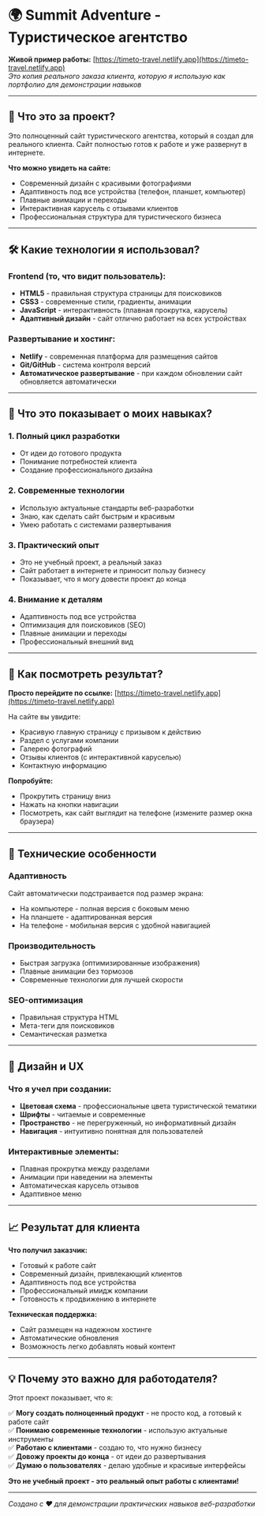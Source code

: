 # 🌍 Summit Adventure - Туристическое агентство

**Живой пример работы:** [https://timeto-travel.netlify.app](https://timeto-travel.netlify.app)  
*Это копия реального заказа клиента, которую я использую как портфолио для демонстрации навыков*

---

## 🎯 Что это за проект?

Это полноценный сайт туристического агентства, который я создал для реального клиента. Сайт полностью готов к работе и уже развернут в интернете.

**Что можно увидеть на сайте:**
- Современный дизайн с красивыми фотографиями
- Адаптивность под все устройства (телефон, планшет, компьютер)
- Плавные анимации и переходы
- Интерактивная карусель с отзывами клиентов
- Профессиональная структура для туристического бизнеса

---

## 🛠 Какие технологии я использовал?

### **Frontend (то, что видит пользователь):**
- **HTML5** - правильная структура страницы для поисковиков
- **CSS3** - современные стили, градиенты, анимации
- **JavaScript** - интерактивность (плавная прокрутка, карусель)
- **Адаптивный дизайн** - сайт отлично работает на всех устройствах

### **Развертывание и хостинг:**
- **Netlify** - современная платформа для размещения сайтов
- **Git/GitHub** - система контроля версий
- **Автоматическое развертывание** - при каждом обновлении сайт обновляется автоматически

---

## 💼 Что это показывает о моих навыках?

### **1. Полный цикл разработки**
- От идеи до готового продукта
- Понимание потребностей клиента
- Создание профессионального дизайна

### **2. Современные технологии**
- Использую актуальные стандарты веб-разработки
- Знаю, как сделать сайт быстрым и красивым
- Умею работать с системами развертывания

### **3. Практический опыт**
- Это не учебный проект, а реальный заказ
- Сайт работает в интернете и приносит пользу бизнесу
- Показывает, что я могу довести проект до конца

### **4. Внимание к деталям**
- Адаптивность под все устройства
- Оптимизация для поисковиков (SEO)
- Плавные анимации и переходы
- Профессиональный внешний вид

---

## 🚀 Как посмотреть результат?

**Просто перейдите по ссылке:** [https://timeto-travel.netlify.app](https://timeto-travel.netlify.app)

На сайте вы увидите:
- Красивую главную страницу с призывом к действию
- Раздел с услугами компании
- Галерею фотографий
- Отзывы клиентов (с интерактивной каруселью)
- Контактную информацию

**Попробуйте:**
- Прокрутить страницу вниз
- Нажать на кнопки навигации
- Посмотреть, как сайт выглядит на телефоне (измените размер окна браузера)

---

## 📱 Технические особенности

### **Адаптивность**
Сайт автоматически подстраивается под размер экрана:
- На компьютере - полная версия с боковым меню
- На планшете - адаптированная версия
- На телефоне - мобильная версия с удобной навигацией

### **Производительность**
- Быстрая загрузка (оптимизированные изображения)
- Плавные анимации без тормозов
- Современные технологии для лучшей скорости

### **SEO-оптимизация**
- Правильная структура HTML
- Мета-теги для поисковиков
- Семантическая разметка

---

## 🎨 Дизайн и UX

### **Что я учел при создании:**
- **Цветовая схема** - профессиональные цвета туристической тематики
- **Шрифты** - читаемые и современные
- **Пространство** - не перегруженный, но информативный дизайн
- **Навигация** - интуитивно понятная для пользователей

### **Интерактивные элементы:**
- Плавная прокрутка между разделами
- Анимации при наведении на элементы
- Автоматическая карусель отзывов
- Адаптивное меню

---

## 📈 Результат для клиента

**Что получил заказчик:**
- Готовый к работе сайт
- Современный дизайн, привлекающий клиентов
- Адаптивность под все устройства
- Профессиональный имидж компании
- Готовность к продвижению в интернете

**Техническая поддержка:**
- Сайт размещен на надежном хостинге
- Автоматические обновления
- Возможность легко добавлять новый контент

---

## 💡 Почему это важно для работодателя?

Этот проект показывает, что я:

✅ **Могу создать полноценный продукт** - не просто код, а готовый к работе сайт  
✅ **Понимаю современные технологии** - использую актуальные инструменты  
✅ **Работаю с клиентами** - создаю то, что нужно бизнесу  
✅ **Довожу проекты до конца** - от идеи до развертывания  
✅ **Думаю о пользователях** - делаю удобные и красивые интерфейсы  

**Это не учебный проект - это реальный опыт работы с клиентами!**

---

*Создано с ❤️ для демонстрации практических навыков веб-разработки*

